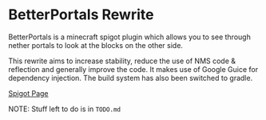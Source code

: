 # BetterPortals Rewrite
BetterPortals is a minecraft spigot plugin which allows you to see through nether portals to look at the blocks on the other side.

This rewrite aims to increase stability, reduce the use of NMS code & reflection and generally improve the code.
It makes use of Google Guice for dependency injection. The build system has also been switched to gradle.

[Spigot Page](https://www.spigotmc.org/resources/betterportals.75409/)

NOTE: Stuff left to do is in `TODO.md`